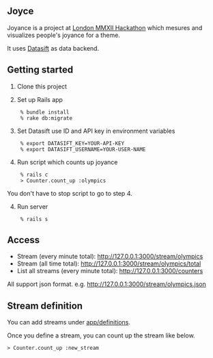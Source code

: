 ## Joyce

Joyance is a project at [London MMXII Hackathon](http://mmxiihack.org) which
mesures and visualizes people's joyance for a theme.

It uses [Datasift](http://datasift.com/) as data backend.

## Getting started

1. Clone this project

2. Set up Rails app

        % bundle install
        % rake db:migrate

3. Set Datasift use ID and API key in environment variables

        % export DATASIFT_KEY=YOUR-API-KEY
        % export DATASIFT_USERNAME=YOUR-USER-NAME

3. Run script which counts up joyance

        % rails c
        > Counter.count_up :olympics
You don't have to stop script to go to step 4.

4. Run server

        % rails s

## Access

* Stream (every minute total): http://127.0.0.1:3000/stream/olympics
* Stream (all time total): http://127.0.0.1:3000/stream/olympics/total
* List all streams (every minute total): http://127.0.0.1:3000/counters

All support json format. e.g. http://127.0.0.1:3000/stream/olympics.json

## Stream definition

You can add streams under [app/definitions](https://github.com/ono/joyance/tree/master/app/definitions).

Once you define a stream, you can count up the stream like below.

    > Counter.count_up :new_stream



